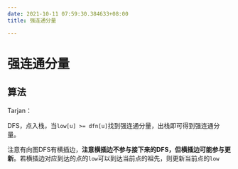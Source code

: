 ```yaml
---
date: 2021-10-11 07:59:30.384633+08:00
title: 强连通分量

---
```

# 强连通分量
## 算法
Tarjan：

DFS，点入栈，当`low[u] >= dfn[u]`找到强连通分量，出栈即可得到强连通分量。

注意有向图DFS有横插边，**注意横插边不参与接下来的DFS，但横插边可能参与更新**。若横插边对应到达的点的`low`可以到达当前点的祖先，则更新当前点的`low`